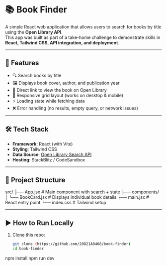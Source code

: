 # 📚 Book Finder

A simple React web application that allows users to search for books by title using the **Open Library API**.  
This app was built as part of a take-home challenge to demonstrate skills in **React, Tailwind CSS, API integration, and deployment**.

---

## 🚀 Features
- 🔍 Search books by title  
- 🖼️ Displays book cover, author, and publication year  
- 🔗 Direct link to view the book on Open Library  
- 📱 Responsive grid layout (works on desktop & mobile)  
- ⚡ Loading state while fetching data  
- ❌ Error handling (no results, empty query, or network issues)  

---

## 🛠️ Tech Stack
- **Framework**: React (with Vite)  
- **Styling**: Tailwind CSS  
- **Data Source**: [Open Library Search API](https://openlibrary.org/developers/api)  
- **Hosting**: StackBlitz / CodeSandbox  

---

## 📂 Project Structure
src/
├── App.jsx # Main component with search + state
├── components/
│ └── BookCard.jsx # Displays individual book details
├── main.jsx # React entry point
└── index.css # Tailwind setup



---

## ▶️ How to Run Locally
1. Clone this repo:
   ```bash
   git clone (https://github.com/20D21A0468/book-finder)
   cd book-finder
   
npm install
npm run dev


